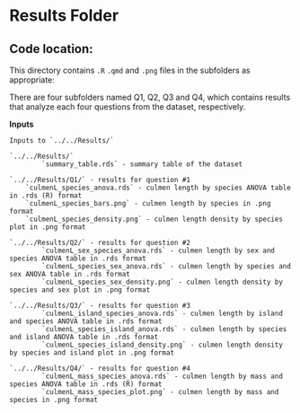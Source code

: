 # Results Folder

## Code location:

This directory contains `.R` `.qmd` and `.png` files in the subfolders as appropriate:

There are four subfolders named Q1, Q2, Q3 and Q4, which contains results that analyze each four questions from the dataset, respectively. 


**Inputs**

```{r}
Inputs to `../../Results/`

`../../Results/` 
        `summary_table.rds` - summary table of the dataset

`../../Results/Q1/` - results for question #1
	`culmenL_species_anova.rds` - culmen length by species ANOVA table in .rds (R) format
	`culmenL_species_bars.png` - culmen length by species in .png format
	`culmenL_species_density.png` - culmen length density by species plot in .png format

`../../Results/Q2/` - results for question #2
        `culmenL_sex_species_anova.rds` - culmen length by sex and species ANOVA table in .rds format
        `culmenL_species_sex_anova.rds` - culmen length by species and sex ANOVA table in .rds format
        `culmenL_species_sex_density.png` - culmen length density by species and sex plot in .png format

`../../Results/Q3/` - results for question #3
        `culmenL_island_species_anova.rds` - culmen length by island and species ANOVA table in .rds format
        `culmenL_species_island_anova.rds` - culmen length by species and island ANOVA table in .rds format
        `culmenL_species_island_density.png` - culmen length density by species and island plot in .png format

`../../Results/Q4/` - results for question #4
        `culmenL_mass_species_anova.rds` - culmen length by mass and species ANOVA table in .rds (R) format
        `culmenL_mass_species_plot.png` - culmen length by mass and species in .png format
```

